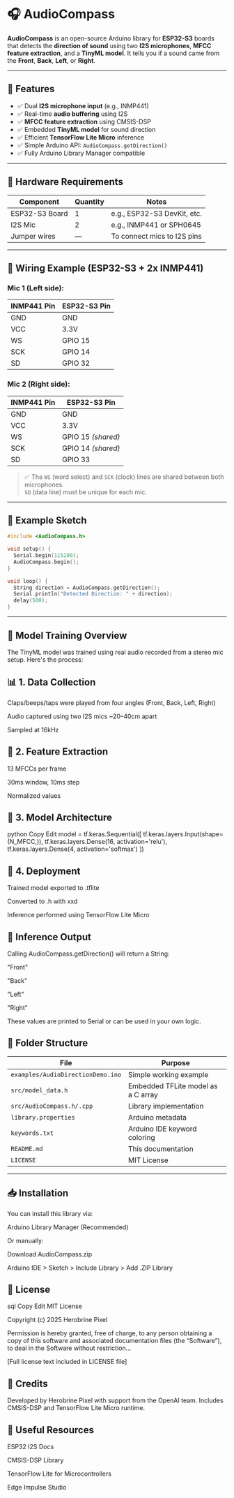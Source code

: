 # 🎧 AudioCompass

**AudioCompass** is an open-source Arduino library for **ESP32-S3** boards that detects the **direction of sound** using two **I2S microphones**, **MFCC feature extraction**, and a **TinyML model**. It tells you if a sound came from the **Front**, **Back**, **Left**, or **Right**.

---

## 🚀 Features

- ✅ Dual **I2S microphone input** (e.g., INMP441)
- ✅ Real-time **audio buffering** using I2S
- ✅ **MFCC feature extraction** using CMSIS-DSP
- ✅ Embedded **TinyML model** for sound direction
- ✅ Efficient **TensorFlow Lite Micro** inference
- ✅ Simple Arduino API: `AudioCompass.getDirection()`
- ✅ Fully Arduino Library Manager compatible

---

## 🔌 Hardware Requirements

| Component      | Quantity | Notes                          |
|----------------|----------|--------------------------------|
| ESP32-S3 Board | 1        | e.g., ESP32-S3 DevKit, etc.    |
| I2S Mic        | 2        | e.g., INMP441 or SPH0645       |
| Jumper wires   | —        | To connect mics to I2S pins    |

---

## 📡 Wiring Example (ESP32-S3 + 2x INMP441)

### Mic 1 (Left side):
| INMP441 Pin | ESP32-S3 Pin |
|-------------|--------------|
| GND         | GND          |
| VCC         | 3.3V         |
| WS          | GPIO 15      |
| SCK         | GPIO 14      |
| SD          | GPIO 32      |

### Mic 2 (Right side):
| INMP441 Pin | ESP32-S3 Pin |
|-------------|--------------|
| GND         | GND          |
| VCC         | 3.3V         |
| WS          | GPIO 15 *(shared)* |
| SCK         | GPIO 14 *(shared)* |
| SD          | GPIO 33      |

> ✅ The `WS` (word select) and `SCK` (clock) lines are shared between both microphones.  
> `SD` (data line) must be unique for each mic.

---

## 📄 Example Sketch

```cpp
#include <AudioCompass.h>

void setup() {
  Serial.begin(115200);
  AudioCompass.begin();
}

void loop() {
  String direction = AudioCompass.getDirection();
  Serial.println("Detected Direction: " + direction);
  delay(500);
}
````
---

## 🧠 Model Training Overview
The TinyML model was trained using real audio recorded from a stereo mic setup. Here's the process:

## 📊 1. Data Collection
Claps/beeps/taps were played from four angles (Front, Back, Left, Right)

Audio captured using two I2S mics ~20–40cm apart

Sampled at 16kHz

## 🧮 2. Feature Extraction
13 MFCCs per frame

30ms window, 10ms step

Normalized values

## 🤖 3. Model Architecture
python
Copy
Edit
model = tf.keras.Sequential([
  tf.keras.layers.Input(shape=(N_MFCC,)),
  tf.keras.layers.Dense(16, activation='relu'),
  tf.keras.layers.Dense(4, activation='softmax')
])
## 💾 4. Deployment
Trained model exported to .tflite

Converted to .h with xxd

Inference performed using TensorFlow Lite Micro

## 🧪 Inference Output
Calling AudioCompass.getDirection() will return a String:

"Front"

"Back"

"Left"

"Right"

These values are printed to Serial or can be used in your own logic.

## 📁 Folder Structure
| File                              | Purpose                            |
| --------------------------------- | ---------------------------------- |
| `examples/AudioDirectionDemo.ino` | Simple working example           |
| `src/model_data.h`                | Embedded TFLite model as a C array |
| `src/AudioCompass.h/.cpp`         | Library implementation            |
| `library.properties`              | Arduino metadata                   |
| `keywords.txt`                    | Arduino IDE keyword coloring       |
| `README.md`                       | This documentation                 |
| `LICENSE`                         | MIT License                        |

---

## 📥 Installation
You can install this library via:

Arduino Library Manager (Recommended)

Or manually:

Download AudioCompass.zip

Arduino IDE > Sketch > Include Library > Add .ZIP Library

## 📜 License
sql
Copy
Edit
MIT License

Copyright (c) 2025 Herobrine Pixel

Permission is hereby granted, free of charge, to any person obtaining a copy of this software and associated documentation files (the “Software”), to deal in the Software without restriction...

[Full license text included in LICENSE file]
## 🙌 Credits
Developed by Herobrine Pixel with support from the OpenAI team.
Includes CMSIS-DSP and TensorFlow Lite Micro runtime.

## 🔗 Useful Resources
ESP32 I2S Docs

CMSIS-DSP Library

TensorFlow Lite for Microcontrollers

Edge Impulse Studio










